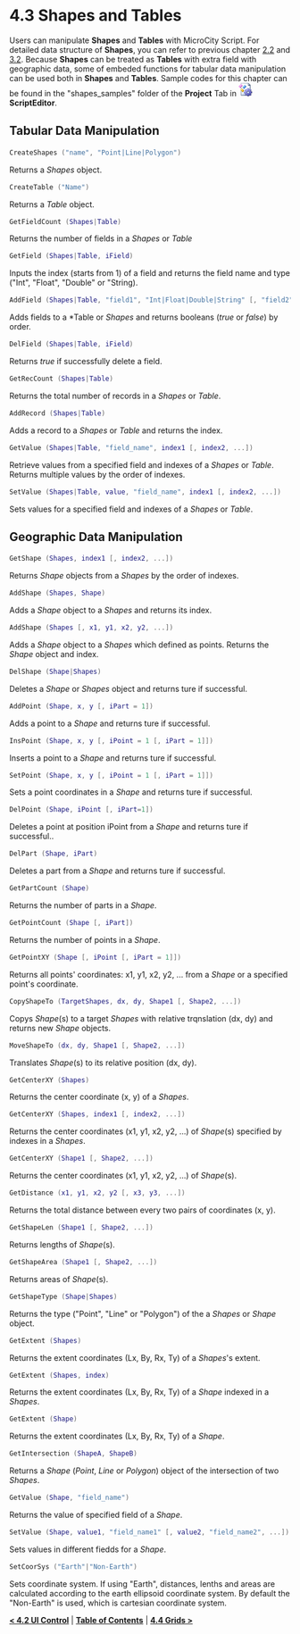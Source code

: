 # 4.3 Shapes and Tables
Users can manipulate **Shapes** and **Tables** with MicroCity Script. For detailed data structure of **Shapes**, you can refer to previous chapter [2.2](2.2_searching_for_countries.md#gis-data-structure) and [3.2](3.2_vector_shapes.md). Because **Shapes** can be treated as **Tables** with extra field with geographic data, some of embeded functions for tabular data manipulation can be used both in **Shapes** and **Tables**. Sample codes for this chapter can be found in the "shapes_samples" folder of the **Project** Tab in ![icon](imgs/icon_script_editor.png)**ScriptEditor**.
## Tabular Data Manipulation
```lua
CreateShapes ("name", "Point|Line|Polygon")
```
Returns a *Shapes* object.
```lua
CreateTable ("Name")
```
Returns a *Table* object.
```lua
GetFieldCount (Shapes|Table)
```
Returns the number of fields in a *Shapes* or *Table*
```lua
GetField (Shapes|Table, iField)
```
Inputs the index (starts from 1) of a field and returns the field name and type ("Int", "Float", "Double" or "String).
```lua
AddField (Shapes|Table, "field1", "Int|Float|Double|String" [, "field2", "Int|Float|Double|String", ...])
```
Adds fields to a *Table or *Shapes* and returns booleans (*true* or *false*) by order.
```lua
DelField (Shapes|Table, iField)
```
Returns *true* if successfully delete a field.
```lua
GetRecCount (Shapes|Table)
```
Returns the total number of records in a *Shapes* or *Table*.
```lua
AddRecord (Shapes|Table)
```
Adds a record to a *Shapes* or *Table* and returns the index.
```lua
GetValue (Shapes|Table, "field_name", index1 [, index2, ...])
```
Retrieve values from a specified field and indexes of a *Shapes* or *Table*. Returns multiple values by the order of indexes. 
```lua
SetValue (Shapes|Table, value, "field_name", index1 [, index2, ...])
```
Sets values for a specified field and indexes of a *Shapes* or *Table*.

## Geographic Data Manipulation
```lua
GetShape (Shapes, index1 [, index2, ...])
```
Returns *Shape* objects from a *Shapes* by the order of indexes.
```lua
AddShape (Shapes, Shape)
```
Adds a *Shape* object to a *Shapes* and returns its index.
```lua
AddShape (Shapes [, x1, y1, x2, y2, ...])
```
Adds a *Shape* object to a *Shapes* which defined as points. Returns the *Shape* object and index.
```lua
DelShape (Shape|Shapes)
```
Deletes a *Shape* or *Shapes* object and returns ture if successful.
```lua
AddPoint (Shape, x, y [, iPart = 1])
```
Adds a point to a *Shape* and returns ture if successful.
```lua
InsPoint (Shape, x, y [, iPoint = 1 [, iPart = 1]])
```
Inserts a point to a *Shape* and returns ture if successful.
```lua
SetPoint (Shape, x, y [, iPoint = 1 [, iPart = 1]])
```
Sets a point coordinates in a *Shape* and returns ture if successful.
```lua
DelPoint (Shape, iPoint [, iPart=1])
```
Deletes a point at position iPoint from a *Shape* and returns ture if successful..
```lua
DelPart (Shape, iPart)
```
Deletes a part from a *Shape* and returns ture if successful.
```lua
GetPartCount (Shape)
```
Returns the number of parts in a *Shape*.
```lua
GetPointCount (Shape [, iPart])
```
Returns the number of points in a *Shape*.
```lua
GetPointXY (Shape [, iPoint [, iPart = 1]])
```
Returns all points' coordinates: x1, y1, x2, y2, ... from a *Shape* or a specified point's coordinate.
```lua
CopyShapeTo (TargetShapes, dx, dy, Shape1 [, Shape2, ...])
```
Copys *Shape*(s) to a target *Shapes* with relative trqnslation (dx, dy) and returns new *Shape* objects.
```lua
MoveShapeTo (dx, dy, Shape1 [, Shape2, ...])
```
Translates *Shape*(s) to its relative position (dx, dy).
```lua
GetCenterXY (Shapes)
```
Returns the center coordinate (x, y) of a *Shapes*.
```lua
GetCenterXY (Shapes, index1 [, index2, ...])
```
Returns the center coordinates (x1, y1, x2, y2, ...) of *Shape*(s) specified by indexes in a *Shapes*.
```lua
GetCenterXY (Shape1 [, Shape2, ...])
```
Returns the center coordinates (x1, y1, x2, y2, ...) of *Shape*(s). 
```lua
GetDistance (x1, y1, x2, y2 [, x3, y3, ...])
```
Returns the total distance between every two pairs of coordinates (x, y). 
```lua
GetShapeLen (Shape1 [, Shape2, ...])
```
Returns lengths of *Shape*(s).
```lua
GetShapeArea (Shape1 [, Shape2, ...])
```
Returns areas of *Shape*(s).
```lua
GetShapeType (Shape|Shapes)
```
Returns the type ("Point", "Line" or "Polygon") of the a *Shapes* or *Shape* object.
```lua
GetExtent (Shapes)
```
Returns the extent coordinates (Lx, By, Rx, Ty) of a *Shapes*'s extent.
```lua
GetExtent (Shapes, index)
```
Returns the extent coordinates (Lx, By, Rx, Ty) of a *Shape* indexed in a *Shapes*.
```lua
GetExtent (Shape)
```
Returns the extent coordinates (Lx, By, Rx, Ty) of a *Shape*.
```lua
GetIntersection (ShapeA, ShapeB)
```
Returns a *Shape* (*Point*, *Line* or *Polygon*) object of the intersection of two *Shapes*.
```lua
GetValue (Shape, "field_name")
```
Returns the value of specified field of a *Shape*.
```lua
SetValue (Shape, value1, "field_name1" [, value2, "field_name2", ...])
```
Sets values in different fiedds for a *Shape*.
```lua
SetCoorSys ("Earth"|"Non-Earth")
```
Sets coordinate system. If using "Earth", distances, lenths and areas are calculated according to the earth ellipsoid coordinate system. By default the "Non-Earth" is used, which is cartesian coordinate system.

[**< 4.2 UI Control**](4.2_ui_control.md) | [**Table of Contents**](.) | [**4.4 Grids >**](4.4_grids.md)
